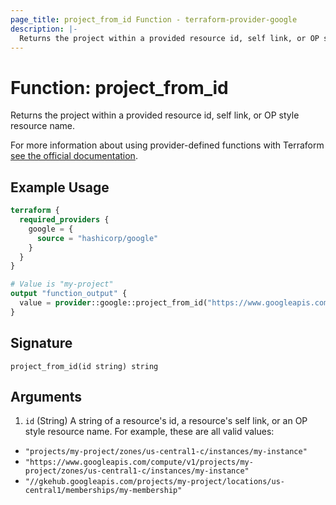 ```yaml
---
page_title: project_from_id Function - terraform-provider-google
description: |-
  Returns the project within a provided resource id, self link, or OP style resource name.
---
```


# Function: project_from_id

Returns the project within a provided resource id, self link, or OP style resource name.

For more information about using provider-defined functions with Terraform [see the official documentation](https://developer.hashicorp.com/terraform/plugin/framework/functions/concepts).

## Example Usage

```terraform
terraform {
  required_providers {
    google = {
      source = "hashicorp/google"
    }
  }
}

# Value is "my-project"
output "function_output" {
  value = provider::google::project_from_id("https://www.googleapis.com/compute/v1/projects/my-project/zones/us-central1-c/instances/my-instance")
}
```

## Signature

```text
project_from_id(id string) string
```

## Arguments

1. `id` (String) A string of a resource's id, a resource's self link, or an OP style resource name. For example, these are all valid values:

* `"projects/my-project/zones/us-central1-c/instances/my-instance"`
* `"https://www.googleapis.com/compute/v1/projects/my-project/zones/us-central1-c/instances/my-instance"`
* `"//gkehub.googleapis.com/projects/my-project/locations/us-central1/memberships/my-membership"`
